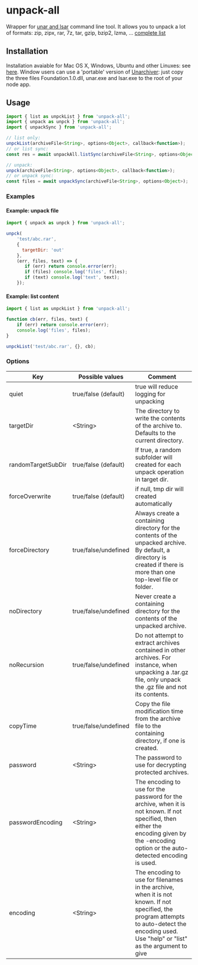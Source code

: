 
# unpack-all

Wrapper for [unar and lsar](http://unarchiver.c3.cx/commandline) command line tool.
It allows you to unpack a lot of formats: zip, zipx, rar, 7z, tar, gzip, bzip2, lzma, ... [complete list](http://unarchiver.c3.cx/formats)

## Installation

Installation avaiable for Mac OS X, Windows, Ubuntu and other Linuxes: see [here](http://unarchiver.c3.cx/commandline).
Window users can use a 'portable' version of [Unarchiver](http://unarchiver.c3.cx/commandline): just copy the three files Foundation.1.0.dll, unar.exe and lsar.exe to the root of your node app.

## Usage
```js
import { list as unpckList } from 'unpack-all';
import { unpack as unpck } from 'unpack-all';
import { unpackSync } from 'unpack-all';

// list only:
unpckList(archiveFile<String>, options<Object>, callback<function>);
// or list sync:
const res = await unpackAll.listSync(archiveFile<String>, options<Object>);

// unpack:
unpck(archiveFile<String>, options<Object>, callback<function>);
// or unpack sync:
const files = await unpackSync(archiveFile<String>, options<Object>);
```

### Examples

#### Example: unpack file
```js
import { unpack as unpck } from 'unpack-all';

unpck(
    'test/abc.rar', 
    { 
      targetDir: 'out' 
    }, 
    (err, files, text) => {
       if (err) return console.error(err);
       if (files) console.log('files', files);
       if (text) console.log('text', text);
    });
```

#### Example: list content
```js
import { list as unpckList } from 'unpack-all';

function cb(err, files, text) {
    if (err) return console.error(err);
    console.log('files', files);
}

unpckList('test/abc.rar', {}, cb);
```                    


### Options

Key       | Possible values        | Comment
--------- | -----------------------|-------------------------------------------------
quiet     | true/false (default)   | true will reduce logging for unpacking
targetDir | \<String>              | The directory to write the contents of the archive to. Defaults to the current directory.
randomTargetSubDir | true/false (default)              | If true, a random subfolder will created for each unpack operation in target dir.
forceOverwrite | true/false (default)  | if null, tmp dir will created automatically
forceDirectory | true/false/undefined  | Always create a containing directory for the contents of the unpacked archive. By default, a directory is created if there is more than one top-level file or folder.
noDirectory | true/false/undefined     | Never create a containing directory for the contents of the unpacked archive.
noRecursion | true/false/undefined     | Do not attempt to extract archives contained in other archives. For instance, when unpacking a .tar.gz file, only unpack the .gz file and not its contents.
copyTime | true/false/undefined        | Copy the file modification time from the archive file to the containing directory, if one is created.
password | \<String>                   | The password to use for decrypting protected archives.
passwordEncoding | \<String>           | The encoding to use for the password for the archive, when it is not known. If not specified, then either the encoding given by the -encoding option or the auto-detected encoding is used.
encoding | \<String>                   | The encoding to use for filenames in the archive, when it is not known. If not specified, the program attempts to auto-detect the encoding used. Use "help" or "list" as the argument to give 


 
                    
